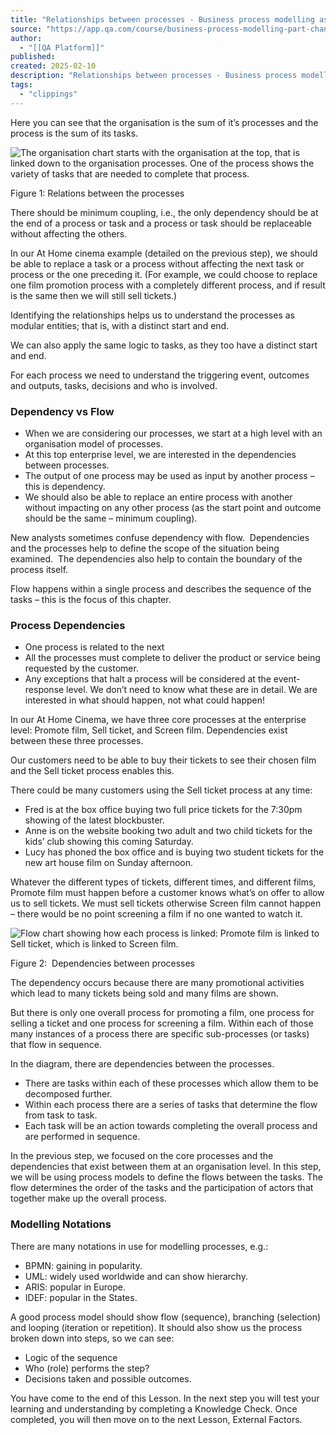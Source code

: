 ```yaml
---
title: "Relationships between processes - Business process modelling as part of change Lesson | QA Platform"
source: "https://app.qa.com/course/business-process-modelling-part-change-1698/relationships-between-processes/?context_id=13677&context_resource=lp"
author:
  - "[[QA Platform]]"
published:
created: 2025-02-10
description: "Relationships between processes - Business process modelling as part of change lesson from QA Platform. Start learning today with our digital training solutions."
tags:
  - "clippings"
---
```

Here you can see that the organisation is the sum of it’s processes and the process is the sum of its tasks.

![The organisation chart starts with the organisation at the top, that is linked down to the organisation processes.  One of the process shows the variety of tasks that are needed to complete that process.](https://assets.cloudacademy.com/bakery/media/uploads/entity/blobid1-f18c8ab3-fa56-48aa-9cb3-397ca1d7a62f.png)

Figure 1: Relations between the processes

There should be minimum coupling, i.e., the only dependency should be at the end of a process or task and a process or task should be replaceable without affecting the others. 

In our At Home cinema example (detailed on the previous step), we should be able to replace a task or a process without affecting the next task or process or the one preceding it. (For example, we could choose to replace one film promotion process with a completely different process, and if result is the same then we will still sell tickets.) 

Identifying the relationships helps us to understand the processes as modular entities; that is, with a distinct start and end. 

We can also apply the same logic to tasks, as they too have a distinct start and end. 

For each process we need to understand the triggering event, outcomes and outputs, tasks, decisions and who is involved. 

### **Dependency vs Flow** 

- When we are considering our processes, we start at a high level with an organisation model of processes.
- At this top enterprise level, we are interested in the dependencies between processes.
- The output of one process may be used as input by another process – this is dependency.
- We should also be able to replace an entire process with another without impacting on any other process (as the start point and outcome should be the same – minimum coupling).

New analysts sometimes confuse dependency with flow.  Dependencies and the processes help to define the scope of the situation being examined.  The dependencies also help to contain the boundary of the process itself. 

Flow happens within a single process and describes the sequence of the tasks – this is the focus of this chapter. 

### **Process Dependencies** 

- One process is related to the next
- All the processes must complete to deliver the product or service being requested by the customer.
- Any exceptions that halt a process will be considered at the event-response level. We don’t need to know what these are in detail. We are interested in what should happen, not what could happen!

In our At Home Cinema, we have three core processes at the enterprise level: Promote film, Sell ticket, and Screen film. Dependencies exist between these three processes. 

Our customers need to be able to buy their tickets to see their chosen film and the Sell ticket process enables this.  

There could be many customers using the Sell ticket process at any time: 

- Fred is at the box office buying two full price tickets for the 7:30pm showing of the latest blockbuster.
- Anne is on the website booking two adult and two child tickets for the kids’ club showing this coming Saturday.
- Lucy has phoned the box office and is buying two student tickets for the new art house film on Sunday afternoon.

Whatever the different types of tickets, different times, and different films, Promote film must happen before a customer knows what’s on offer to allow us to sell tickets. We must sell tickets otherwise Screen film cannot happen – there would be no point screening a film if no one wanted to watch it.

![Flow chart showing how each process is linked: Promote film is linked to Sell ticket, which is linked to Screen film.](https://assets.cloudacademy.com/bakery/media/uploads/entity/blobid3-e3b3ba7c-70a5-402e-8b5c-223f6a922cad.png)

Figure 2:  Dependencies between processes 

The dependency occurs because there are many promotional activities which lead to many tickets being sold and many films are shown.  

But there is only one overall process for promoting a film, one process for selling a ticket and one process for screening a film. Within each of those many instances of a process there are specific sub-processes (or tasks) that flow in sequence. 

In the diagram, there are dependencies between the processes.  

- There are tasks within each of these processes which allow them to be decomposed further.
- Within each process there are a series of tasks that determine the flow from task to task.
- Each task will be an action towards completing the overall process and are performed in sequence.

In the previous step, we focused on the core processes and the dependencies that exist between them at an organisation level. In this step, we will be using process models to define the flows between the tasks. The flow determines the order of the tasks and the participation of actors that together make up the overall process. 

### **Modelling Notations** 

There are many notations in use for modelling processes, e.g.: 

- BPMN: gaining in popularity.
- UML: widely used worldwide and can show hierarchy.
- ARIS: popular in Europe.
- IDEF: popular in the States.

A good process model should show flow (sequence), branching (selection) and looping (iteration or repetition). It should also show us the process broken down into steps, so we can see:  

- Logic of the sequence
- Who (role) performs the step?
- Decisions taken and possible outcomes.

You have come to the end of this Lesson. In the next step you will test your learning and understanding by completing a Knowledge Check. Once completed, you will then move on to the next Lesson, External Factors.